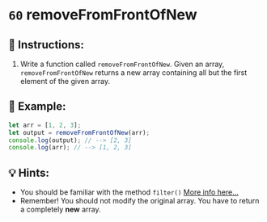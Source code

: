# `60` removeFromFrontOfNew

## 📝 Instructions:

1. Write a function called `removeFromFrontOfNew`. Given an array, `removeFromFrontOfNew` returns a new array containing all but the first element of the given array.

## 📎 Example:

```Javascript
let arr = [1, 2, 3];
let output = removeFromFrontOfNew(arr);
console.log(output); // --> [2, 3]
console.log(arr); // --> [1, 2, 3]
```

## 💡 Hints:

+ You should be familiar with the method `filter()` [More info here...](https://developer.mozilla.org/en/docs/Web/JavaScript/Reference/Global_Objects/Array/filter)
+ Remember! You should not modify the original array. You have to return a completely **new** array.
